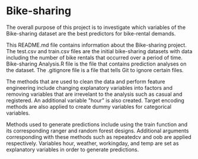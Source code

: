 # Bike-sharing

The overall purpose of this project is to investigate which variables of the Bike-sharing dataset are the best predictors for bike-rental demands.

This README.md file contains information about the Bike-sharing project. The test.csv and train.csv files are the initial bike-sharing datasets with data including the number of bike rentals that occurred over a period of time. Bike-sharing Analysis.R file is the file that contains prediction analyses on the dataset.
The .gitignore file is a file that tells Git to ignore certain files.

The methods that are used to clean the data and perform feature engineering include changing explanatory variables into factors and removing variables that are irrevelant to the analysis such as casual and registered. An additional variable "hour" is also created. Target encoding methods are also applied to create dummy variables for categorical variables.

Methods used to generate predictions include using the train function and its corresponding ranger and random forest designs. Additional arguments corresponding with these methods such as repeatedcv and oob are applied respectively. Variables hour, weather, workingday, and temp are set as explanatory variables in order to generate predictions.
